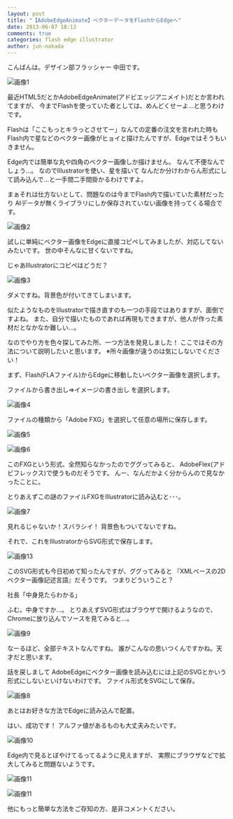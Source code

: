 ```yaml
---
layout: post
title: "【AdobeEdgeAnimate】ベクターデータをFlashからEdgeへ"
date: 2013-06-07 18:13
comments: true
categories: flash edge illustrator
author: jun-nakada
---
```


こんばんは。デザイン部フラッシャー 中田です。

![画像1](/images/posts/2013-06-07-vector-data-convert-to-illustrator-from-flash/1.png)


最近HTML5だとかAdobeEdgeAnimate(アドビエッジアニメイト)だとか言われてますが、
今までFlashを使っていた者としては、めんどくせーよ…と思うわけです。

Flashは「ここもっとキラっとさせてー」なんての定番の注文を言われた時も
Flash内で星などのベクター画像がヒョイと描けたんですが、Edgeではそうもいきません。

Edge内では簡単な丸や四角のベクター画像しか描けません。
なんて不便なんでしょう…。
なのでIllustratorを使い、星を描いて
なんだか分けわからん形式にして読み込んで…と一手間二手間掛かるわけですよ。

まぁそれは仕方ないとして、問題なのは今までFlash内で描いていた素材だったり
AIデータが無くライブラリにしか保存されていない画像を持ってくる場合です。

![画像2](/images/posts/2013-06-07-vector-data-convert-to-illustrator-from-flash/2.png)

試しに単純にベクター画像をEdgeに直接コピペしてみましたが、対応してないみたいです。
世の中そんなに甘くないですね。

じゃあIllustratorにコピペはどうだ？

![画像3](/images/posts/2013-06-07-vector-data-convert-to-illustrator-from-flash/3.png)

ダメですね。背景色が付いてきてしまいます。

似たようなものをIllustratorで描き直すのも一つの手段ではありますが、面倒ですよね。
また、自分で描いたものであれば再現もできますが、他人が作った素材だとなかなか難しい…。


なのでやり方を色々探してみた所、一つ方法を発見しました！
ここではその方法について説明したいと思います。
※所々画像が違うのは気にしないでください！


まず、Flash(FLAファイル)からEdgeに移動したいベクター画像を選択します。

ファイルから書き出し⇒イメージの書き出し を選択します。

![画像4](/images/posts/2013-06-07-vector-data-convert-to-illustrator-from-flash/4.png)

ファイルの種類から「Adobe FXG」を選択して任意の場所に保存します。

![画像5](/images/posts/2013-06-07-vector-data-convert-to-illustrator-from-flash/5.png)

![画像6](/images/posts/2013-06-07-vector-data-convert-to-illustrator-from-flash/6.png)

このFXGという形式、全然知らなかったのでググってみると、
AdobeFlex(アドビフレックス)で使うものだそうです。
んー、なんだかよく分からんので見なかったことに。

とりあえずこの謎のファイルFXGをIllustratorに読み込むと･･･。

![画像7](/images/posts/2013-06-07-vector-data-convert-to-illustrator-from-flash/7.png)

見れるじゃないか！スバラシイ！
背景色もついてないですね。

それで、これをIllustratorからSVG形式で保存します。

![画像13](/images/posts/2013-06-07-vector-data-convert-to-illustrator-from-flash/13.png)

このSVG形式も今日初めて知ったんですが、ググってみると
『XMLベースの2Dベクター画像記述言語』だそうです。
つまりどういうこと？

社長「中身見たらわかる」

ふむ。中身ですか…。
とりあえずSVG形式はブラウザで開けるようなので、
Chromeに放り込んでソースを見てみると…。

![画像9](/images/posts/2013-06-07-vector-data-convert-to-illustrator-from-flash/9.png)

なーるほど、全部テキストなんですね。
誰がこんなの思いつくんですかね。天才だと思います。

話を戻しまして
AdobeEdgeにベクター画像を読み込むには上記のSVGとかいう形式にしないといけないわけです。
ファイル形式をSVGにして保存。

![画像8](/images/posts/2013-06-07-vector-data-convert-to-illustrator-from-flash/8.png)


あとはお好きな方法でEdgeに読み込んで配置。

はい、成功です！
アルファ値があるものも大丈夫みたいです。

![画像10](/images/posts/2013-06-07-vector-data-convert-to-illustrator-from-flash/10.png)

Edge内で見るとぼやけてるってるように見えますが、
実際にブラウザなどで拡大してみると問題ないようです。

![画像11](/images/posts/2013-06-07-vector-data-convert-to-illustrator-from-flash/11.png)

![画像11](/images/posts/2013-06-07-vector-data-convert-to-illustrator-from-flash/12.png)


他にもっと簡単な方法をご存知の方、是非コメントください。

